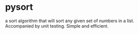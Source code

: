 # pysort
a sort algorithm that will sort any given set of numbers in a list. Accompanied by unit testing. Simple and efficient.
